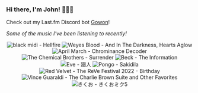 ### Hi there, I'm John! 🏄🏻‍♂️

Check out my Last.fm Discord bot [Gowon](http://gowon.ca)!

_Some of the music I've been listening to recently!_


<!-- lastfm -->
<p align="center"><img src="https://lastfm.freetls.fastly.net/i/u/64s/02e4eb1da9d19cb35f5970d7bbdf2b48.jpg" title="black midi - Hellfire"> <img src="https://lastfm.freetls.fastly.net/i/u/64s/8214c56f1e5bc67fcd1f29073dedf822.jpg" title="Weyes Blood - And In The Darkness, Hearts Aglow"> <img src="https://lastfm.freetls.fastly.net/i/u/64s/12f6f11bee4f2a728750aabefff87f47.jpg" title="April March - Chrominance Decoder"> <img src="https://lastfm.freetls.fastly.net/i/u/64s/1428ec66344849829440668951259baa.png" title="The Chemical Brothers - Surrender"> <img src="https://lastfm.freetls.fastly.net/i/u/64s/7d6e940a21c7666bd1314b3574fd407a.jpg" title="Beck - The Information"> <img src="https://lastfm.freetls.fastly.net/i/u/64s/d8c03cbd56754800648c399ed4e8a530.jpg" title="Eve - 廻人"> <img src="https://lastfm.freetls.fastly.net/i/u/64s/7a97f35543a1f5a5388ee89661c2d598.jpg" title="Pongo - Sakidila"> <img src="https://lastfm.freetls.fastly.net/i/u/64s/08210877c889d5188feb1f6b14c574cb.jpg" title="Red Velvet - The ReVe Festival 2022 - Birthday"> <img src="https://lastfm.freetls.fastly.net/i/u/64s/383541103f378df3229f83b77f05f795.jpg" title="Vince Guaraldi - The Charlie Brown Suite and Other Favorites"> <img src="https://lastfm.freetls.fastly.net/i/u/64s/997119632091e33a645e867b93725f83.jpg" title="きくお - きくおミク5"> </p>
